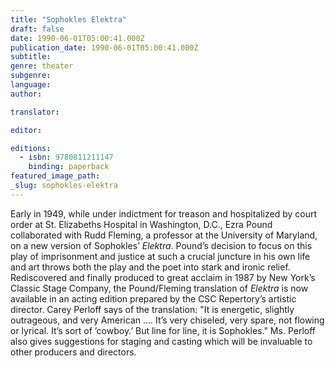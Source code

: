 ```yaml
---
title: "Sophokles Elektra"
draft: false
date: 1990-06-01T05:00:41.000Z
publication_date: 1990-06-01T05:00:41.000Z
subtitle:
genre: theater
subgenre:
language:
author:

translator:

editor:

editions:
  - isbn: 9780811211147
    binding: paperback
featured_image_path:
_slug: sophokles-elektra
---
```


Early in 1949, while under indictment for treason and hospitalized by court order at St. Elizabeths Hospital in Washington, D.C., Ezra Pound collaborated with Rudd Fleming, a professor at the University of Maryland, on a new version of Sophokles’ _Elektra_. Pound’s decision to focus on this play of imprisonment and justice at such a crucial juncture in his own life and art throws both the play and the poet into stark and ironic relief. Rediscovered and finally produced to great acclaim in 1987 by New York’s Classic Stage Company, the Pound/Fleming translation of _Elektra_ is now available in an acting edition prepared by the CSC Repertory’s artistic director. Carey Perloff says of the translation: "It is energetic, slightly outrageous, and very American .... It’s very chiseled, very spare, not flowing or lyrical. It’s sort of ’cowboy.’ But line for line, it is Sophokles." Ms. Perloff also gives suggestions for staging and casting which will be invaluable to other producers and directors.

